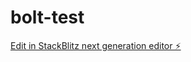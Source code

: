 # bolt-test

[Edit in StackBlitz next generation editor ⚡️](https://stackblitz.com/~/github.com/GrishMahat/bolt-test)